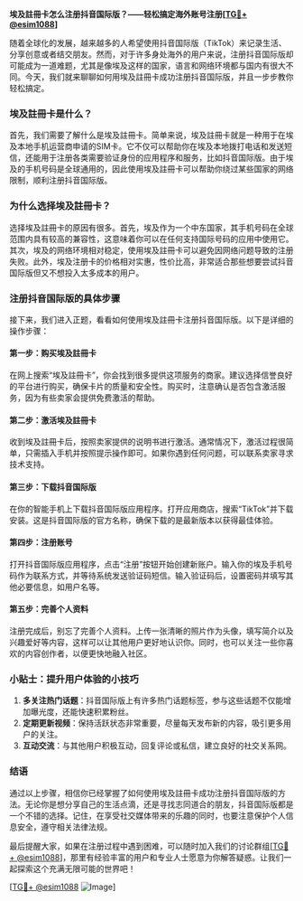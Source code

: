 **埃及註冊卡怎么注册抖音国际版？——轻松搞定海外账号注册[[TG💪+ @esim1088](https://t.me/s/esim1088)]**

随着全球化的发展，越来越多的人希望使用抖音国际版（TikTok）来记录生活、分享创意或者结交朋友。然而，对于许多身处海外的用户来说，注册抖音国际版却可能成为一道难题，尤其是像埃及这样的国家，语言和网络环境都与国内有很大不同。今天，我们就来聊聊如何用埃及註冊卡成功注册抖音国际版，并且一步步教你轻松搞定。

### 埃及註冊卡是什么？

首先，我们需要了解什么是埃及註冊卡。简单来说，埃及註冊卡就是一种用于在埃及本地手机运营商申请的SIM卡。它不仅可以帮助你在埃及本地拨打电话和发送短信，还能用于注册各类需要验证身份的应用程序和服务，比如抖音国际版。由于埃及的手机号码是全球通用的，因此使用埃及註冊卡可以帮助你绕过某些国家的网络限制，顺利注册抖音国际版。

### 为什么选择埃及註冊卡？

选择埃及註冊卡的原因有很多。首先，埃及作为一个中东国家，其手机号码在全球范围内具有较高的兼容性，这意味着你可以在任何支持国际号码的应用中使用它。其次，埃及的网络环境相对稳定，使用埃及註冊卡可以避免因网络问题导致的注册失败。此外，埃及注册卡的价格相对实惠，性价比高，非常适合那些想要尝试抖音国际版但又不想投入太多成本的用户。

### 注册抖音国际版的具体步骤

接下来，我们进入正题，看看如何使用埃及註冊卡注册抖音国际版。以下是详细的操作步骤：

#### 第一步：购买埃及註冊卡

在网上搜索“埃及註冊卡”，你会找到很多提供这项服务的商家。建议选择信誉良好的平台进行购买，确保卡片的质量和安全性。购买时，注意确认是否包含激活服务，因为有些卖家会提供免费激活的帮助。

#### 第二步：激活埃及註冊卡

收到埃及註冊卡后，按照卖家提供的说明书进行激活。通常情况下，激活过程很简单，只需插入手机并按照提示操作即可。如果你遇到任何问题，可以联系卖家寻求技术支持。

#### 第三步：下载抖音国际版

在你的智能手机上下载抖音国际版应用程序。打开应用商店，搜索“TikTok”并下载安装。这是抖音国际版的官方名称，确保下载的是最新版本以获得最佳体验。

#### 第四步：注册账号

打开抖音国际版应用程序，点击“注册”按钮开始创建新账户。输入你的埃及手机号码作为联系方式，并等待系统发送验证码短信。输入验证码后，设置密码并填写其他必要信息，如用户名等。

#### 第五步：完善个人资料

注册完成后，别忘了完善个人资料。上传一张清晰的照片作为头像，填写简介以及兴趣爱好等内容，这样可以让其他用户更好地认识你。同时，也可以关注一些你喜欢的内容创作者，以便更快地融入社区。

### 小贴士：提升用户体验的小技巧

1. **多关注热门话题**：抖音国际版上有许多热门话题标签，参与这些话题不仅能增加曝光度，还能快速积累粉丝。
2. **定期更新视频**：保持活跃状态非常重要，尽量每天发布新的内容，吸引更多用户的关注。
3. **互动交流**：与其他用户积极互动，回复评论或私信，建立良好的社交关系网。

### 结语

通过以上步骤，相信你已经掌握了如何使用埃及註冊卡成功注册抖音国际版的方法。无论你是想分享自己的生活点滴，还是寻找志同道合的朋友，抖音国际版都是一个不错的选择。记住，在享受社交媒体带来的乐趣的同时，也要注意保护个人信息安全，遵守相关法律法规。

最后提醒大家，如果在注册过程中遇到困难，可以随时加入我们的讨论群组[[TG💪+ @esim1088](https://t.me/s/esim1088)]，那里有经验丰富的用户和专业人士愿意为你解答疑惑。让我们一起探索这个充满无限可能的世界吧！

[[TG💪+ @esim1088](https://t.me/s/esim1088) ![Image](https://i.postimg.cc/4NQfJmqS/Snipaste-2025-05-13-00-14-12.png)]